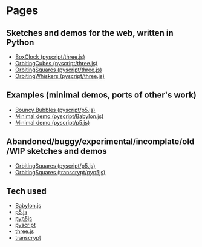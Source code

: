 <!-- title: Pages -->
<!--  <link rel="stylesheet" type="text/css" href="./static/css/style-template.css">
      <link rel="stylesheet" type="text/css" href="./static/css/solarized-dark.css"> -->

# Pages

## Sketches and demos for the web, written in Python

- [BoxClock (pyscript/three.js)][]
- [OrbitingCubes (pyscript/three.js)][]
- [OrbitingSquares (pyscript/three.js)][]
- [OrbitingWhiskers (pyscript/three.js)][]

## Examples (minimal demos, ports of other's work)

- [Bouncy Bubbles (pyscript/p5.js)][]
- [Minimal demo (pyscript/Babylon.js)][]
- [Minimal demo (pyscript/p5.js)][]

## Abandoned/buggy/experimental/incomplate/old/WIP sketches and demos

- [OrbitingSquares (pyscript/p5.js)][]
- [OrbitingSquares (transcrypt/pyp5js)][]

## Tech used

- [Babylon.js][]
- [p5.js][]
- [pyp5js][]
- [pyscript][]
- [three.js][]
- [transcrypt][]

[Babylon.js]: https://www.babylonjs.com
[Bouncy Bubbles (pyscript/p5.js)]: https://github.com/pyscript/pyscript-collective/tree/main/examples/bouncy-bubbles-p5js/
[BoxClock (pyscript/three.js)]: ./boxclock-pyscript-threejs/
[Minimal demo (pyscript/Babylon.js)]: https://github.com/pyscript/pyscript-collective/tree/main/examples/babylonjs-minimal-demo.html
[Minimal demo (pyscript/p5.js)]: https://github.com/pyscript/pyscript-collective/tree/main/examples/p5js-minimal-demo.html
[OrbitingCubes (pyscript/three.js)]: ./orbitingcubes-pyscript-threejs/
[OrbitingSquares (pyscript/p5.js)]: ./orbitingsquares-pyscript-p5js/
[OrbitingSquares (pyscript/three.js)]: ./orbitingsquares-pyscript-threejs/
[OrbitingSquares (transcrypt/pyp5js)]: ./orbitingsquares-transcrypt-pyp5js/
[OrbitingWhiskers (pyscript/three.js)]: ./orbitingwhiskers-pyscript-threejs/
[p5.js]: https://p5js.org
[pyp5js]: https://berinhard.github.io/pyp5js
[pyscript]: https://pyscript.net
[three.js]: https://threejs.org
[transcrypt]: https://transcrypt.org

